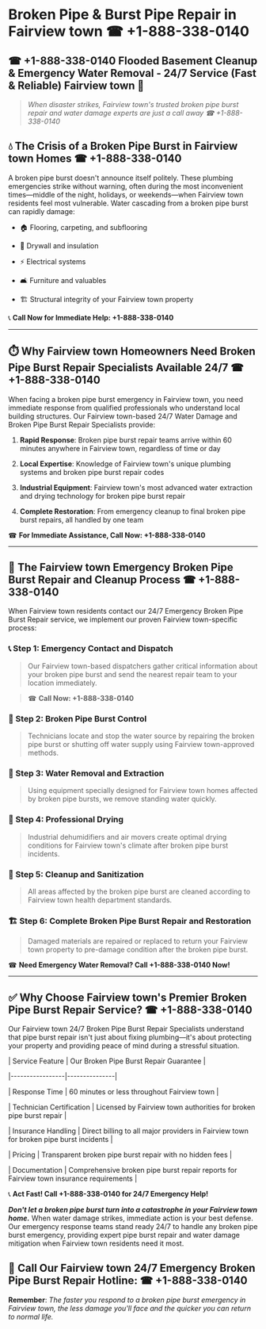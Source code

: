 # Broken Pipe & Burst Pipe Repair in Fairview town ☎ +1-888-338-0140  
## ☎ +1-888-338-0140 Flooded Basement Cleanup & Emergency Water Removal - 24/7 Service (Fast & Reliable) Fairview town 🚨  

> *When disaster strikes, Fairview town's trusted broken pipe burst repair and water damage experts are just a call away ☎ +1-888-338-0140*  

## 💧 The Crisis of a Broken Pipe Burst in Fairview town Homes ☎ +1-888-338-0140  

A broken pipe burst doesn't announce itself politely. These plumbing emergencies strike without warning, often during the most inconvenient times—middle of the night, holidays, or weekends—when Fairview town residents feel most vulnerable. Water cascading from a broken pipe burst can rapidly damage:  

* 🏠 Flooring, carpeting, and subflooring  
* 🧱 Drywall and insulation  
* ⚡ Electrical systems  
* 🛋️ Furniture and valuables  
* 🏗️ Structural integrity of your Fairview town property  

📞 **Call Now for Immediate Help: +1-888-338-0140**  

---  

## ⏱️ Why Fairview town Homeowners Need Broken Pipe Burst Repair Specialists Available 24/7 ☎ +1-888-338-0140  

When facing a broken pipe burst emergency in Fairview town, you need immediate response from qualified professionals who understand local building structures. Our Fairview town-based 24/7 Water Damage and Broken Pipe Burst Repair Specialists provide:  

1. **Rapid Response**: Broken pipe burst repair teams arrive within 60 minutes anywhere in Fairview town, regardless of time or day  
2. **Local Expertise**: Knowledge of Fairview town's unique plumbing systems and broken pipe burst repair codes  
3. **Industrial Equipment**: Fairview town's most advanced water extraction and drying technology for broken pipe burst repair  
4. **Complete Restoration**: From emergency cleanup to final broken pipe burst repairs, all handled by one team  

☎ **For Immediate Assistance, Call Now: +1-888-338-0140**  

---  

## 🔧 The Fairview town Emergency Broken Pipe Burst Repair and Cleanup Process ☎ +1-888-338-0140  

When Fairview town residents contact our 24/7 Emergency Broken Pipe Burst Repair service, we implement our proven Fairview town-specific process:  

### 📞 Step 1: Emergency Contact and Dispatch  
> Our Fairview town-based dispatchers gather critical information about your broken pipe burst and send the nearest repair team to your location immediately.  
> ☎ **Call Now: +1-888-338-0140**  

### 🚿 Step 2: Broken Pipe Burst Control  
> Technicians locate and stop the water source by repairing the broken pipe burst or shutting off water supply using Fairview town-approved methods.  

### 🌊 Step 3: Water Removal and Extraction  
> Using equipment specially designed for Fairview town homes affected by broken pipe bursts, we remove standing water quickly.  

### 💨 Step 4: Professional Drying  
> Industrial dehumidifiers and air movers create optimal drying conditions for Fairview town's climate after broken pipe burst incidents.  

### 🧼 Step 5: Cleanup and Sanitization  
> All areas affected by the broken pipe burst are cleaned according to Fairview town health department standards.  

### 🏗️ Step 6: Complete Broken Pipe Burst Repair and Restoration  
> Damaged materials are repaired or replaced to return your Fairview town property to pre-damage condition after the broken pipe burst.  

☎ **Need Emergency Water Removal? Call +1-888-338-0140 Now!**  

---  

## ✅ Why Choose Fairview town's Premier Broken Pipe Burst Repair Service? ☎ +1-888-338-0140  

Our Fairview town 24/7 Broken Pipe Burst Repair Specialists understand that pipe burst repair isn't just about fixing plumbing—it's about protecting your property and providing peace of mind during a stressful situation.  

| Service Feature | Our Broken Pipe Burst Repair Guarantee |  
|-----------------|---------------|  
| Response Time | 60 minutes or less throughout Fairview town |  
| Technician Certification | Licensed by Fairview town authorities for broken pipe burst repair |  
| Insurance Handling | Direct billing to all major providers in Fairview town for broken pipe burst incidents |  
| Pricing | Transparent broken pipe burst repair with no hidden fees |  
| Documentation | Comprehensive broken pipe burst repair reports for Fairview town insurance requirements |  

📞 **Act Fast! Call +1-888-338-0140 for 24/7 Emergency Help!**  

***Don't let a broken pipe burst turn into a catastrophe in your Fairview town home.*** When water damage strikes, immediate action is your best defense. Our emergency response teams stand ready 24/7 to handle any broken pipe burst emergency, providing expert pipe burst repair and water damage mitigation when Fairview town residents need it most.  

## 📱 Call Our Fairview town 24/7 Emergency Broken Pipe Burst Repair Hotline: ☎ +1-888-338-0140  

**Remember**: *The faster you respond to a broken pipe burst emergency in Fairview town, the less damage you'll face and the quicker you can return to normal life.*